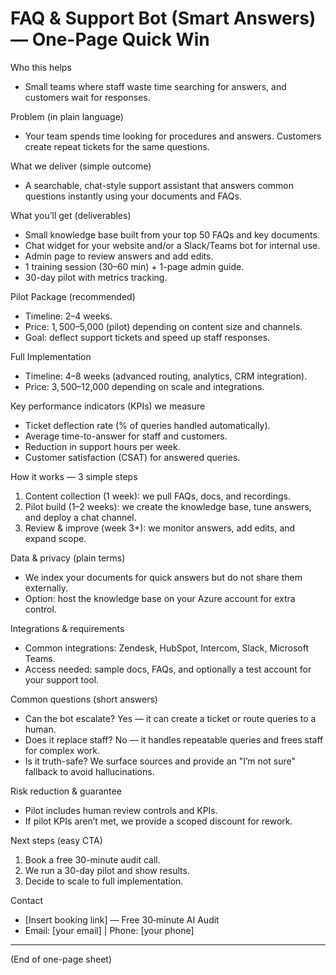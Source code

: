 # FAQ & Support Bot (Smart Answers) — One-Page Quick Win

Who this helps
- Small teams where staff waste time searching for answers, and customers wait for responses.

Problem (in plain language)
- Your team spends time looking for procedures and answers. Customers create repeat tickets for the same questions.

What we deliver (simple outcome)
- A searchable, chat-style support assistant that answers common questions instantly using your documents and FAQs.

What you’ll get (deliverables)
- Small knowledge base built from your top 50 FAQs and key documents.
- Chat widget for your website and/or a Slack/Teams bot for internal use.
- Admin page to review answers and add edits.
- 1 training session (30–60 min) + 1-page admin guide.
- 30-day pilot with metrics tracking.

Pilot Package (recommended)
- Timeline: 2–4 weeks.
- Price: $1,500–$5,000 (pilot) depending on content size and channels.
- Goal: deflect support tickets and speed up staff responses.

Full Implementation
- Timeline: 4–8 weeks (advanced routing, analytics, CRM integration).
- Price: $3,500–$12,000 depending on scale and integrations.

Key performance indicators (KPIs) we measure
- Ticket deflection rate (% of queries handled automatically).
- Average time-to-answer for staff and customers.
- Reduction in support hours per week.
- Customer satisfaction (CSAT) for answered queries.

How it works — 3 simple steps
1. Content collection (1 week): we pull FAQs, docs, and recordings.
2. Pilot build (1–2 weeks): we create the knowledge base, tune answers, and deploy a chat channel.
3. Review & improve (week 3+): we monitor answers, add edits, and expand scope.

Data & privacy (plain terms)
- We index your documents for quick answers but do not share them externally.
- Option: host the knowledge base on your Azure account for extra control.

Integrations & requirements
- Common integrations: Zendesk, HubSpot, Intercom, Slack, Microsoft Teams.
- Access needed: sample docs, FAQs, and optionally a test account for your support tool.

Common questions (short answers)
- Can the bot escalate? Yes — it can create a ticket or route queries to a human.
- Does it replace staff? No — it handles repeatable queries and frees staff for complex work.
- Is it truth-safe? We surface sources and provide an "I’m not sure" fallback to avoid hallucinations.

Risk reduction & guarantee
- Pilot includes human review controls and KPIs.
- If pilot KPIs aren’t met, we provide a scoped discount for rework.

Next steps (easy CTA)
1. Book a free 30-minute audit call.
2. We run a 30-day pilot and show results.
3. Decide to scale to full implementation.

Contact
- [Insert booking link] — Free 30‑minute AI Audit
- Email: [your email] | Phone: [your phone]


---

(End of one-page sheet)
